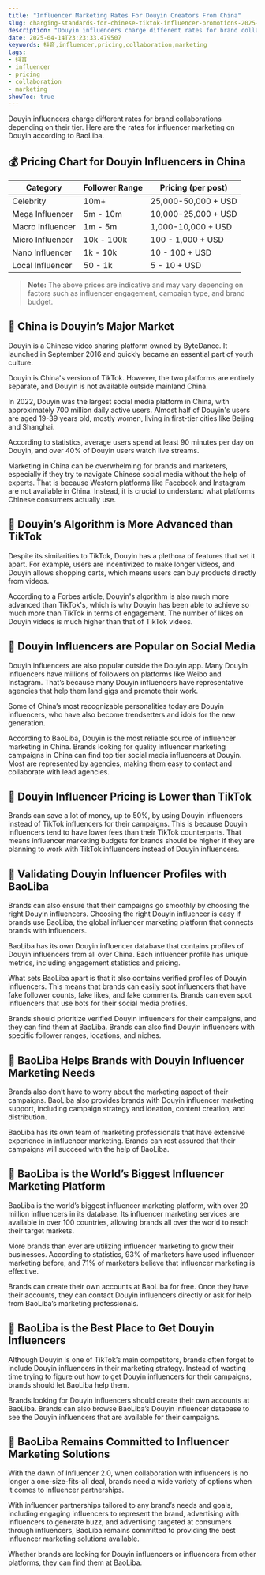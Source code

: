 ```yaml
---
title: "Influencer Marketing Rates For Douyin Creators From China"
slug: charging-standards-for-chinese-tiktok-influencer-promotions-2025-04-14
description: "Douyin influencers charge different rates for brand collaborations depending on their tier. Here are the rates for influencer marketing on Douyin according to BaoLiba."
date: 2025-04-14T23:23:33.479507
keywords: 抖音,influencer,pricing,collaboration,marketing
tags:
- 抖音
- influencer
- pricing
- collaboration
- marketing
showToc: true
---
```


Douyin influencers charge different rates for brand collaborations depending on their tier. Here are the rates for influencer marketing on Douyin according to BaoLiba.


## 💰 Pricing Chart for Douyin Influencers in China


| Category           | Follower Range            | Pricing (per post)      |
|--------------------|---------------------------|--------------------------|
| Celebrity          | 10m+                      | 25,000-50,000 + USD      |
| Mega Influencer    | 5m - 10m                  | 10,000-25,000 + USD      |
| Macro Influencer    | 1m - 5m                   | 1,000-10,000 + USD       |
| Micro Influencer    | 10k - 100k                | 100 - 1,000 + USD        |
| Nano Influencer     | 1k - 10k                  | 10 - 100 + USD           |
| Local Influencer    | 50 - 1k                   | 5 - 10 + USD             |

> **Note:** The above prices are indicative and may vary depending on factors such as influencer engagement, campaign type, and brand budget.


## 📢 China is Douyin’s Major Market


Douyin is a Chinese video sharing platform owned by ByteDance. It launched in September 2016 and quickly became an essential part of youth culture.


Douyin is China's version of TikTok. However, the two platforms are entirely separate, and Douyin is not available outside mainland China.


In 2022, Douyin was the largest social media platform in China, with approximately 700 million daily active users. Almost half of Douyin's users are aged 19-39 years old, mostly women, living in first-tier cities like Beijing and Shanghai.


According to statistics, average users spend at least 90 minutes per day on Douyin, and over 40% of Douyin users watch live streams.


Marketing in China can be overwhelming for brands and marketers, especially if they try to navigate Chinese social media without the help of experts. That is because Western platforms like Facebook and Instagram are not available in China. Instead, it is crucial to understand what platforms Chinese consumers actually use.


## 📢 Douyin’s Algorithm is More Advanced than TikTok


Despite its similarities to TikTok, Douyin has a plethora of features that set it apart. For example, users are incentivized to make longer videos, and Douyin allows shopping carts, which means users can buy products directly from videos.

According to a Forbes article, Douyin's algorithm is also much more advanced than TikTok's, which is why Douyin has been able to achieve so much more than TikTok in terms of engagement. The number of likes on Douyin videos is much higher than that of TikTok videos.


## 📢 Douyin Influencers are Popular on Social Media


Douyin influencers are also popular outside the Douyin app. Many Douyin influencers have millions of followers on platforms like Weibo and Instagram. That’s because many Douyin influencers have representative agencies that help them land gigs and promote their work.


Some of China’s most recognizable personalities today are Douyin influencers, who have also become trendsetters and idols for the new generation.


According to BaoLiba, Douyin is the most reliable source of influencer marketing in China. Brands looking for quality influencer marketing campaigns in China can find top tier social media influencers at Douyin. Most are represented by agencies, making them easy to contact and collaborate with lead agencies. 


## 📢 Douyin Influencer Pricing is Lower than TikTok


Brands can save a lot of money, up to 50%, by using Douyin influencers instead of TikTok influencers for their campaigns. This is because Douyin influencers tend to have lower fees than their TikTok counterparts. That means influencer marketing budgets for brands should be higher if they are planning to work with TikTok influencers instead of Douyin influencers.


## 📢 Validating Douyin Influencer Profiles with BaoLiba


Brands can also ensure that their campaigns go smoothly by choosing the right Douyin influencers. Choosing the right Douyin influencer is easy if brands use BaoLiba, the global influencer marketing platform that connects brands with influencers.


BaoLiba has its own Douyin influencer database that contains profiles of Douyin influencers from all over China. Each influencer profile has unique metrics, including engagement statistics and pricing. 


What sets BaoLiba apart is that it also contains verified profiles of Douyin influencers. This means that brands can easily spot influencers that have fake follower counts, fake likes, and fake comments. Brands can even spot influencers that use bots for their social media profiles.


Brands should prioritize verified Douyin influencers for their campaigns, and they can find them at BaoLiba. Brands can also find Douyin influencers with specific follower ranges, locations, and niches.


## 📢 BaoLiba Helps Brands with Douyin Influencer Marketing Needs


Brands also don’t have to worry about the marketing aspect of their campaigns. BaoLiba also provides brands with Douyin influencer marketing support, including campaign strategy and ideation, content creation, and distribution.


BaoLiba has its own team of marketing professionals that have extensive experience in influencer marketing. Brands can rest assured that their campaigns will succeed with the help of BaoLiba. 


## 📢 BaoLiba is the World’s Biggest Influencer Marketing Platform


BaoLiba is the world’s biggest influencer marketing platform, with over 20 million influencers in its database. Its influencer marketing services are available in over 100 countries, allowing brands all over the world to reach their target markets.


More brands than ever are utilizing influencer marketing to grow their businesses. According to statistics, 93% of marketers have used influencer marketing before, and 71% of marketers believe that influencer marketing is effective.


Brands can create their own accounts at BaoLiba for free. Once they have their accounts, they can contact Douyin influencers directly or ask for help from BaoLiba’s marketing professionals. 


## 📢 BaoLiba is the Best Place to Get Douyin Influencers


Although Douyin is one of TikTok’s main competitors, brands often forget to include Douyin influencers in their marketing strategy. Instead of wasting time trying to figure out how to get Douyin influencers for their campaigns, brands should let BaoLiba help them.


Brands looking for Douyin influencers should create their own accounts at BaoLiba. Brands can also browse BaoLiba’s Douyin influencer database to see the Douyin influencers that are available for their campaigns. 


## 📢 BaoLiba Remains Committed to Influencer Marketing Solutions


With the dawn of Influencer 2.0, when collaboration with influencers is no longer a one-size-fits-all deal, brands need a wide variety of options when it comes to influencer partnerships. 


With influencer partnerships tailored to any brand’s needs and goals, including engaging influencers to represent the brand, advertising with influencers to generate buzz, and advertising targeted at consumers through influencers, BaoLiba remains committed to providing the best influencer marketing solutions available.


Whether brands are looking for Douyin influencers or influencers from other platforms, they can find them at BaoLiba.